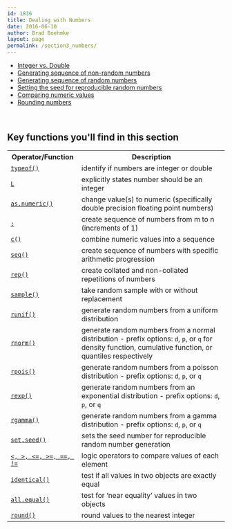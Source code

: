 ```yaml
---
id: 1836
title: Dealing with Numbers
date: 2016-06-10
author: Brad Boehmke
layout: page
permalink: /section3_numbers/
---
```


* [Integer vs. Double](http://uc-r.github.io/integer_double)
* [Generating sequence of non-random numbers](http://uc-r.github.io/generating_sequence_numbers)
* [Generating sequence of random numbers](http://uc-r.github.io/generating_random_numbers)
* [Setting the seed for reproducible random numbers](http://uc-r.github.io/setting_seed)
* [Comparing numeric values](http://uc-r.github.io/comparing_numeric_values)
* [Rounding numbers](http://uc-r.github.io/rounding/)

<br>

## Key functions you'll find in this section

<table class="w3-table-all" style="width:100%">
<tr>
	<th>Operator/Function</th>
	<th>Description</th>
</tr>
<tr>
	<td><a href="http://uc-r.github.io/integer_double/#type"><code>typeof()</code></a></td>
	<td>identify if numbers are integer or double</td>
</tr>
<tr>
	<td><a href="http://uc-r.github.io/integer_double/#integer"><code>L</code></a></td>
	<td>explicitly states number should be an integer</td>
</tr>
<tr>
	<td><a href="http://uc-r.github.io/integer_double/#convert"><code>as.numeric()</code></a></td>
	<td>change value(s) to numeric (specifically double precision floating point numbers)</td>
</tr>
<tr>
	<td><a href="http://uc-r.github.io/generating_sequence_numbers/#seq1"><code>:</code></a></td>
	<td>create sequence of numbers from m to n (increments of 1)</td>
</tr>
<tr>
	<td><a href="http://uc-r.github.io/generating_sequence_numbers/#seq1"><code>c()</code></a></td>
	<td>combine numeric values into a sequence</td>
</tr>
<tr>
	<td><a href="http://uc-r.github.io/generating_sequence_numbers/#seq2"><code>seq()</code></a></td>
	<td>create sequence of numbers with specific arithmetic progression</td>
</tr>
<tr>
	<td><a href="http://uc-r.github.io/generating_sequence_numbers/#seq3"><code>rep()</code></a></td>
	<td>create collated and non-collated repetitions of numbers</td>
</tr>
<tr>
	<td><a href="http://uc-r.github.io/generating_random_numbers/#uniform"><code>sample()</code></a></td>
	<td>take random sample with or without replacement</td>
</tr>
<tr>
	<td><a href="http://uc-r.github.io/generating_random_numbers/#uniform"><code>runif()</code></a></td>
	<td>generate random numbers from a uniform distribution</td>
</tr>
<tr>
	<td><a href="http://uc-r.github.io/generating_random_numbers/#normal"><code>rnorm()</code></a></td>
	<td>generate random numbers from a normal distribution - prefix options: <code>d</code>, <code>p</code>, or <code>q</code> for density function, cumulative function, or quantiles respectively</td>
</tr>
<tr>
	<td><a href="http://uc-r.github.io/generating_random_numbers/#poisson"><code>rpois()</code></a></td>
	<td>generate random numbers from a poisson distribution - prefix options: <code>d</code>, <code>p</code>, or <code>q</code></td>
</tr>
<tr>
	<td><a href="http://uc-r.github.io/generating_random_numbers/#exponential"><code>rexp()</code></a></td>
	<td>generate random numbers from an exponential distribution - prefix options: <code>d</code>, <code>p</code>, or <code>q</code></td>
</tr>
<tr>
	<td><a href="http://uc-r.github.io/generating_random_numbers/#gamma"><code>rgamma()</code></a></td>
	<td>generate random numbers from a gamma distribution - prefix options: <code>d</code>, <code>p</code>, or <code>q</code></td>
</tr>
<tr>
	<td><a href="http://uc-r.github.io/setting_seed/"><code>set.seed()</code></a></td>
	<td>sets the seed number for reproducible random number generation</td>
</tr>
<tr>
	<td><a href="http://uc-r.github.io/comparing_numeric_values/#numeric_comparison"><code><, >, <=, >=, ==, !=</code></a></td>
	<td>logic operators to compare values of each element</td>
</tr>
<tr>
	<td><a href="http://uc-r.github.io/comparing_numeric_values/#numeric_exact"><code>identical()</code></a></td>
	<td>test if all values in two objects are exactly equal</td>
</tr>
<tr>
	<td><a href="http://uc-r.github.io/comparing_numeric_values/#numeric_near"><code>all.equal()</code></a></td>
	<td>test for ‘near equality’ values in two objects</td>
</tr>
<tr>
	<td><a href="http://uc-r.github.io/round"><code>round()</code></a></td>
	<td>round values to the nearest integer</td>
</tr>
</table>
